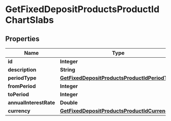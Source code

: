 # GetFixedDepositProductsProductIdChartSlabs

## Properties
Name | Type | Description | Notes
------------ | ------------- | ------------- | -------------
**id** | **Integer** |  |  [optional]
**description** | **String** |  |  [optional]
**periodType** | [**GetFixedDepositProductsProductIdPeriodType**](GetFixedDepositProductsProductIdPeriodType.md) |  |  [optional]
**fromPeriod** | **Integer** |  |  [optional]
**toPeriod** | **Integer** |  |  [optional]
**annualInterestRate** | **Double** |  |  [optional]
**currency** | [**GetFixedDepositProductsProductIdCurrency**](GetFixedDepositProductsProductIdCurrency.md) |  |  [optional]
